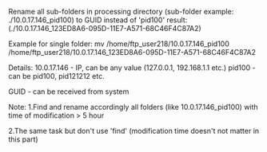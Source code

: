 Rename all sub-folders in processing directory (sub-folder example:
./10.0.17.146_pid100) to GUID instead of 'pid100'
result: (./10.0.17.146_123ED8A6-095D-11E7-A571-68C46F4C87A2)

Example for single folder:
mv /home/ftp_user218/10.0.17.146_pid100
/home/ftp_user218/10.0.17.146_123ED8A6-095D-11E7-A571-68C46F4C87A2

Details:
10.0.17.146 - IP, can be any value (127.0.0.1, 192.168.1.1 etc.)
pid100 - can be pid100, pid121212 etc.

GUID - can be received from system

Note:
1.Find  and rename accordingly all folders (like 10.0.17.146_pid100)
with time of modification > 5 hour

2.The same task but don't use 'find' (modification time doesn't not
matter in this part)
